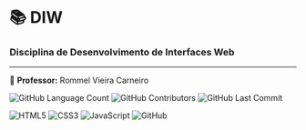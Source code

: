 # 📚 DIW
### Disciplina de Desenvolvimento de Interfaces Web
-----------
🍎 **Professor:** Rommel Vieira Carneiro


<img alt="GitHub Language Count" src="https://img.shields.io/badge/languages-3-blue" /> <img alt="GitHub Contributors" src="https://img.shields.io/github/contributors/bpsoraggi/PUC-Minas" /> <img alt="GitHub Last Commit" src="https://img.shields.io/github/last-commit/bpsoraggi/PUC-Minas" />

![HTML5](https://img.shields.io/badge/html5-%23E34F26.svg?style=for-the-badge&logo=html5&logoColor=white) ![CSS3](https://img.shields.io/badge/css3-%231572B6.svg?style=for-the-badge&logo=css3&logoColor=white) ![JavaScript](https://img.shields.io/badge/javascript-%23323330.svg?style=for-the-badge&logo=javascript&logoColor=%23F7DF1E) ![GitHub](https://img.shields.io/badge/github-%23121011.svg?style=for-the-badge&logo=github&logoColor=white)

